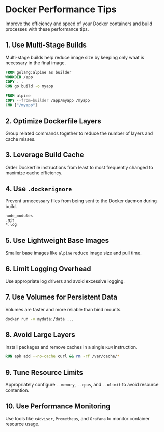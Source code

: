 # Docker Performance Tips
Improve the efficiency and speed of your Docker containers and build processes with these performance tips.


## 1. Use Multi-Stage Builds
Multi-stage builds help reduce image size by keeping only what is necessary in the final image.
```Dockerfile
FROM golang:alpine as builder
WORKDIR /app
COPY . .
RUN go build -o myapp

FROM alpine
COPY --from=builder /app/myapp /myapp
CMD ["/myapp"]
```


## 2. Optimize Dockerfile Layers
Group related commands together to reduce the number of layers and cache misses.


## 3. Leverage Build Cache
Order Dockerfile instructions from least to most frequently changed to maximize cache efficiency.


## 4. Use `.dockerignore`
Prevent unnecessary files from being sent to the Docker daemon during build.
```
node_modules
.git
*.log
```


## 5. Use Lightweight Base Images
Smaller base images like `alpine` reduce image size and pull time.


## 6. Limit Logging Overhead
Use appropriate log drivers and avoid excessive logging.


## 7. Use Volumes for Persistent Data
Volumes are faster and more reliable than bind mounts.
```bash
docker run -v mydata:/data ...
```


## 8. Avoid Large Layers
Install packages and remove caches in a single `RUN` instruction.
```Dockerfile
RUN apk add --no-cache curl && rm -rf /var/cache/*
```


## 9. Tune Resource Limits
Appropriately configure `--memory`, `--cpus`, and `--ulimit` to avoid resource contention.


## 10. Use Performance Monitoring
Use tools like `cAdvisor`, `Prometheus`, and `Grafana` to monitor container resource usage.  

